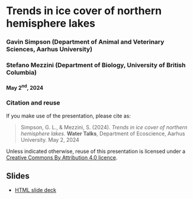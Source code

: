 # Trends in ice cover of northern hemisphere lakes

### Gavin Simpson (Department of Animal and Veterinary Sciences, Aarhus University)

### Stefano Mezzini (Department of Biology, University of British Columbia)

#### May 2<sup>nd</sup>, 2024

### Citation and reuse

If you make use of the presentation, please cite as:

> Simpson, G. L., & Mezzini, S. (2024). _Trends in ice cover of northern hemisphere lakes_. **Water Talks**, Department of Ecoscience, Aarhus University. May 2, 2024

Unless indicated otherwise, reuse of this presentation is licensed under a [Creative Commons By Attribution 4.0 licence](https://creativecommons.org/licenses/by/4.0/legalcode).

## Slides

* [HTML slide deck](https://gavinsimpson.github.io/ecos-water-talk-may-2024/index.html)

